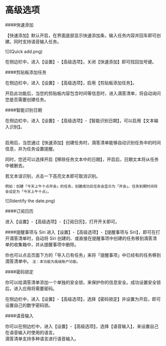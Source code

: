 # 高级选项

####快速添加

【快速添加】默认开启，在界面底部显示快速添加条，输入任务内容并回车即可创建。同时支持语音输入任务。

![](Quick add.png)

在侧边栏中，进入【设置】-【高级选项】，关闭【快速添加】即可找回加号键。

####剪贴板添加任务

在侧边栏中，进入【设置】-【高级选项】，启用【剪贴板添加任务】。

开启此功能后，当您的剪贴板内容包含时间等信息时，进入滴答清单，将自动询问您是否需要创建任务。


####智能识别日期

在侧边栏中，进入【设置】-【高级选项】-【智能识别日期】，可以启用【文本输入识别】。

<br>启用后，当您通过【快速添加】创建任务时，滴答清单能够自动识别任务中的时间信息，并为任务设置提醒。

同时，您还可以选择开启【移除任务文本中的日期】，开启后，日期文本将从任务中被删去。

若文本误识别，点击一下高亮文本即可取消识别。

`例如：创建「今天上午十点开会」的任务，创建成功后任务会显示为「开会」，任务到期时间将会设定为「今天上午十点」。`

![](Identify the date.png)

####订阅日历

进入【设置】-【高级选项】-【订阅日历】，打开开关即可。


####提醒事项与 Siri 
进入【设置】-【高级选项】-【提醒事项与 Siri】，即可在打开滴答清单时，自动将 Siri 创建的、或直接在提醒事项中创建的任务移到滴答清单的收集箱中，并从提醒事项中删除。  

你也可以点击页面下方的「导入已有任务」来将「提醒事项」中已经有的任务移到滴答清单中。
`注：本功能为高级账户功能。`

####密码锁定

你可以给滴答清单添加一个单独的安全锁，来保护你的信息安全。成功设置安全锁后，进入应用将需要密码。

在侧边栏中，进入【设置】-【高级选项】，选择【密码锁定】并设置为开启，即可设置自己的数字密码锁。

####语音输入

你可以在侧边栏中，进入【设置】-【高级选项】，选择【语音输入】，来设置自己在语音输入时使用的语言。  
滴答清单支持多种语言进行语音输入。

